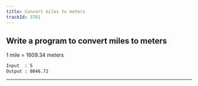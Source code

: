 ```yaml
---
title: Convert miles to meters
trackId: 3781
---
```


## Write a program to convert miles to meters

1 mile = 1609.34 meters

```txt
Input  : 5
Output : 8046.72
```

---
